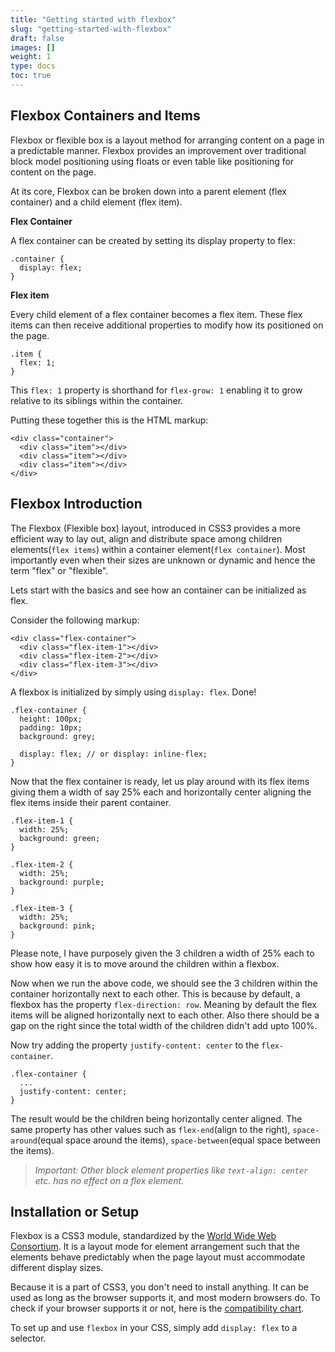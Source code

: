 ```yaml
---
title: "Getting started with flexbox"
slug: "getting-started-with-flexbox"
draft: false
images: []
weight: 1
type: docs
toc: true
---
```


## Flexbox Containers and Items
Flexbox or flexible box is a layout method for arranging content on a page in a predictable manner. Flexbox provides an improvement over traditional block model positioning using floats or even table like positioning for content on the page. 

At its core, Flexbox can be broken down into a parent element (flex container) and a child element (flex item).

**Flex Container**

A flex container can be created by setting its display property to flex:

<!-- language: lang-css -->
    .container {
      display: flex;
    }

**Flex item**

Every child element of a flex container becomes a flex item. These flex items can then receive additional properties to modify how its positioned on the page.

<!-- language: lang-css -->
    .item {
      flex: 1;
    }

This `flex: 1` property is shorthand for `flex-grow: 1` enabling it to grow relative to its siblings within the container.

Putting these together this is the HTML markup:

<!-- language: lang-html -->
    <div class="container">
      <div class="item"></div>
      <div class="item"></div>
      <div class="item"></div>
    </div>

## Flexbox Introduction
The Flexbox (Flexible box) layout, introduced in CSS3 provides a more efficient way to lay out, align and distribute space among children elements(`flex items`) within a container element(`flex container`). Most importantly even when their sizes are unknown or dynamic and hence the term "flex" or "flexible".

Lets start with the basics and see how an container can be initialized as flex.

Consider the following markup:

    <div class="flex-container">
      <div class="flex-item-1"></div>
      <div class="flex-item-2"></div>
      <div class="flex-item-3"></div>
    </div>

A flexbox is initialized by simply using `display: flex`. Done! 

    .flex-container {
      height: 100px;
      padding: 10px;
      background: grey;

      display: flex; // or display: inline-flex;
    }

Now that the flex container is ready, let us play around with its flex items giving them a width of say 25% each and horizontally center aligning the flex items inside their parent container.
    
    .flex-item-1 {
      width: 25%;
      background: green;
    }
    
    .flex-item-2 {
      width: 25%;
      background: purple;
    }
    
    .flex-item-3 {
      width: 25%;
      background: pink;
    }

Please note, I have purposely given the 3 children a width of 25% each to show how easy it is to move around the children within a flexbox.

Now when we run the above code, we should see the 3 children within the container horizontally next to each other. This is because by default, a flexbox has the property `flex-direction: row`. Meaning by default the flex items will be aligned horizontally next to each other. Also there should be a gap on the right since the total width of the children didn't add upto 100%.

Now try adding the property `justify-content: center` to the `flex-container`.

    .flex-container {
      ...
      justify-content: center;
    }

The result would be the children being horizontally center aligned. The same property has other values such as `flex-end`(align to the right), `space-around`(equal space around the items), `space-between`(equal space between the items).

> *Important: Other block element properties like `text-align: center` etc. has no effect on a flex element.*

## Installation or Setup
Flexbox is a CSS3 module, standardized by the [World Wide Web Consortium](https://www.w3.org/). It is a layout mode for element arrangement such that the elements behave predictably when the page layout must accommodate different display sizes.

Because it is a part of CSS3, you don't need to install anything. It can be used as long as the browser supports it, and most modern browsers do. To check if your browser supports it or not, here is the [compatibility chart](http://caniuse.com/#feat=flexbox).

To set up and use `flexbox` in your CSS, simply add `display: flex` to a selector.


